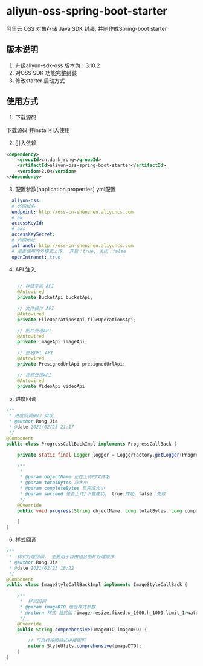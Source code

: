 # aliyun-oss-spring-boot-starter
阿里云 OSS 对象存储 Java SDK 封装, 并制作成Spring-boot starter


## 版本说明

1. 升级aliyun-sdk-oss 版本为：3.10.2
2. 对OSS SDK 功能完整封装
3. 修改starter 启动方式

## 使用方式

1. 下载源码

下载源码 并install引入使用

2. 引入依赖

```xml
<dependency>
    <groupId>cn.darkjrong</groupId>
    <artifactId>aliyun-oss-spring-boot-starter</artifactId>
    <version>2.0</version>
</dependency>
```

3. 配置参数(application.properties)  yml配置

```yaml
  aliyun-oss:
  # 外网域名
  endpoint: http://oss-cn-shenzhen.aliyuncs.com
  # ak
  accessKeyId: 
  # aks
  accessKeySecret: 
  # 内网地址
  intranet: http://oss-cn-shenzhen.aliyuncs.com
  # 是否使用内外模式上传， 开启：true, 关闭：false
  openIntranet: true
```
4. API 注入
```java
    
    // 存储空间 API
    @Autowired
    private BucketApi bucketApi;

    // 文件操作 API
    @Autowired
    private FileOperationsApi fileOperationsApi;

    // 图片处理API
    @Autowired
    private ImageApi imageApi;

    // 签名URL API
    @Autowired
    private PresignedUrlApi presignedUrlApi;

    // 视频处理API
    @Autowired
    private VideoApi videoApi


```

5. 进度回调
```java
/**
 * 进度回调接口 实现
 * @author Rong.Jia
 * @date 2021/02/23 21:17
 */
@Component
public class ProgressCallBackImpl implements ProgressCallBack {

    private static final Logger logger = LoggerFactory.getLogger(ProgressCallBackImpl.class);

    /**
     *
     * @param objectName 正在上传的文件名
     * @param totalBytes 总大小
     * @param completeBytes 已完成大小
     * @param succeed 是否上传/下载成功， true:成功，false：失败
     */
    @Override
    public void progress(String objectName, Long totalBytes, Long completeBytes, Boolean succeed) {

    }
}
```
6. 样式回调
```java
/**
 *  样式处理回调， 主要用于自由组合图片处理顺序
 * @author Rong.Jia
 * @date 2021/02/25 18:22
 */
@Component
public class ImageStyleCallBackImpl implements ImageStyleCallBack {

    /**
     *  样式回调
     * @param imageDTO 组合样式参数
     * @return 样式 格式如：image/resize,fixed,w_1000,h_1000,limit_1/watermark,text_5rWL6K-V/blur,r_20,s_10
     */
    @Override
    public String comprehensive(ImageDTO imageDTO) {

        // 可自行按照格式拼接即可
        return StyleUtils.comprehensive(imageDTO);
    }
}
```









